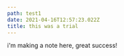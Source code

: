 ```yaml
---
path: test1
date: 2021-04-16T12:57:23.022Z
title: this was a trial
---
```

i'm making a note here, great success!